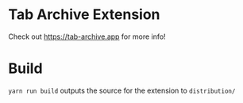 # Tab Archive Extension

Check out https://tab-archive.app for more info!

# Build

`yarn run build` outputs the source for the extension to `distribution/`
